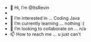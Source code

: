 - 👋 Hi, I’m @ItsRevin
-
- 👀 I’m interested in ... Coding Java
- 🌱 I’m currently learning ... nothing :(
- 💞️ I’m looking to collaborate on ... n/a
- 📫 How to reach me ... u just can't

<!---
Reddled/Reddled is a ✨ special ✨ repository because its `README.md` (this file) appears on your GitHub profile.
You can click the Preview link to take a look at your changes.
--->
